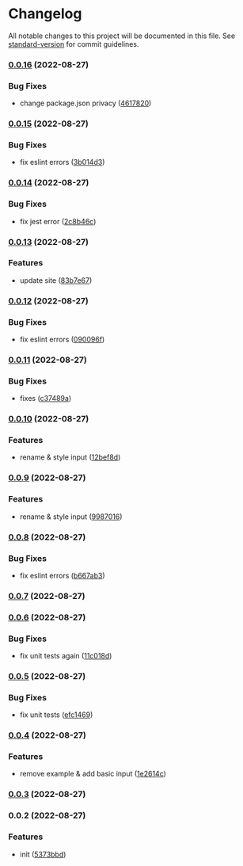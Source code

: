 # Changelog

All notable changes to this project will be documented in this file. See [standard-version](https://github.com/conventional-changelog/standard-version) for commit guidelines.

### [0.0.16](https://github.com/SeanWhelan/frenzyui/compare/v0.0.15...v0.0.16) (2022-08-27)


### Bug Fixes

* change package.json privacy ([4617820](https://github.com/SeanWhelan/frenzyui/commit/4617820f49fa87616b6c8c4160665f7a14c62c47))

### [0.0.15](https://github.com/SeanWhelan/frenzyui/compare/v0.0.14...v0.0.15) (2022-08-27)


### Bug Fixes

* fix eslint errors ([3b014d3](https://github.com/SeanWhelan/frenzyui/commit/3b014d3f27d2dd011136a1974bb8518bcf98c4fa))

### [0.0.14](https://github.com/SeanWhelan/frenzyui/compare/v0.0.13...v0.0.14) (2022-08-27)


### Bug Fixes

* fix jest error ([2c8b46c](https://github.com/SeanWhelan/frenzyui/commit/2c8b46c677f5ace3552071428d3dc46a2ab9d94b))

### [0.0.13](https://github.com/SeanWhelan/frenzyui/compare/v0.0.12...v0.0.13) (2022-08-27)


### Features

* update site ([83b7e67](https://github.com/SeanWhelan/frenzyui/commit/83b7e6794fde98e03cc1da9b36e1030c1c728f86))

### [0.0.12](https://github.com/SeanWhelan/frenzyui/compare/v0.0.11...v0.0.12) (2022-08-27)


### Bug Fixes

* fix eslint errors ([090096f](https://github.com/SeanWhelan/frenzyui/commit/090096f6ed49473f42378a8e01ac503e3f485635))

### [0.0.11](https://github.com/SeanWhelan/frenzyui/compare/v0.0.10...v0.0.11) (2022-08-27)


### Bug Fixes

* fixes ([c37489a](https://github.com/SeanWhelan/frenzyui/commit/c37489accaffdc05251a996a81d7cc00a60a870c))

### [0.0.10](https://github.com/SeanWhelan/frenzyui/compare/v0.0.9...v0.0.10) (2022-08-27)


### Features

* rename & style input ([12bef8d](https://github.com/SeanWhelan/frenzyui/commit/12bef8d29be634b9a3318d555dbe3c531d4eb572))

### [0.0.9](https://github.com/SeanWhelan/frenzyui/compare/v0.0.8...v0.0.9) (2022-08-27)

### Features

- rename & style input ([9987016](https://github.com/SeanWhelan/frenzyui/commit/9987016cf64f4e2c5373072e788d87a5f5d05b00))

### [0.0.8](https://github.com/SeanWhelan/frenzyui/compare/v0.0.7...v0.0.8) (2022-08-27)

### Bug Fixes

- fix eslint errors ([b667ab3](https://github.com/SeanWhelan/frenzyui/commit/b667ab3c467d06397c91b2b1086024713e1bf88e))

### [0.0.7](https://github.com/SeanWhelan/frenzyui/compare/v0.0.6...v0.0.7) (2022-08-27)

### [0.0.6](https://github.com/SeanWhelan/frenzyui/compare/v0.0.5...v0.0.6) (2022-08-27)

### Bug Fixes

- fix unit tests again ([11c018d](https://github.com/SeanWhelan/frenzyui/commit/11c018dd2bbeb30c2a467c6535d6de2a5c07fe0f))

### [0.0.5](https://github.com/SeanWhelan/frenzyui/compare/v0.0.4...v0.0.5) (2022-08-27)

### Bug Fixes

- fix unit tests ([efc1469](https://github.com/SeanWhelan/frenzyui/commit/efc1469ee9d9198d6924892c318fd125bdfa4f00))

### [0.0.4](https://github.com/SeanWhelan/frenzyui/compare/v0.0.3...v0.0.4) (2022-08-27)

### Features

- remove example & add basic input ([1e2614c](https://github.com/SeanWhelan/frenzyui/commit/1e2614cbceee30941a1a6bdd14fca0b0de89da85))

### [0.0.3](https://github.com/SeanWhelan/frenzyui/compare/v0.0.2...v0.0.3) (2022-08-27)

### 0.0.2 (2022-08-27)

### Features

- init ([5373bbd](https://github.com/SeanWhelan/frenzyui/commit/5373bbd08a17bb48933d84f99842171d9919fd03))
